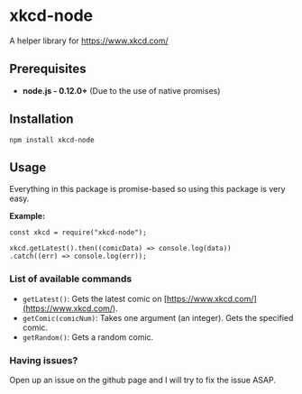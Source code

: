 # xkcd-node
A helper library for https://www.xkcd.com/

## Prerequisites 
- **node.js - 0.12.0+** (Due to the use of native promises)

## Installation
`npm install xkcd-node`

## Usage
Everything in this package is promise-based so using this package is very easy.


**Example:**
```
const xkcd = require("xkcd-node");

xkcd.getLatest().then((comicData) => console.log(data))
.catch((err) => console.log(err));
```

### List of available commands
- `getLatest()`: Gets the latest comic on [https://www.xkcd.com/](https://www.xkcd.com/).
- `getComic(comicNum)`: Takes one argument (an integer). Gets the specified comic.
- `getRandom()`: Gets a random comic.


### Having issues?
Open up an issue on the github page and I will try to fix the issue ASAP.
